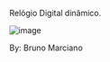 Relógio Digital dinâmico.

![image](https://github.com/obrunomarciano/relogio-digital/assets/122938679/07d0d093-3b90-4b04-950f-6ee72a994da9)

By: Bruno Marciano
